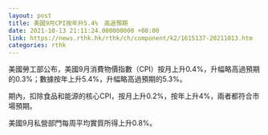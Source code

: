 ```yaml
---
layout: post
title: 美國9月CPI按年升5.4%　高過預期
date: 2021-10-13 21:11:24.000000000 +08:00
link: https://news.rthk.hk/rthk/ch/component/k2/1615137-20211013.htm
categories: rthk
---
```


美國勞工部公布，美國9月消費物價指數（CPI）按月上升0.4%，升幅略高過預期的0.3%；數據按年上升5.4%，升幅略高過預期的5.3%。

期內，扣除食品和能源的核心CPI，按月上升0.2%，按年上升4%，兩者都符合市場預期。

美國9月私營部門每周平均實質所得上升0.8%。
